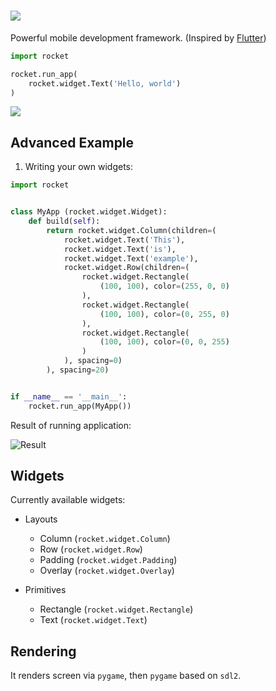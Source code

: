# ![](https://imgur.com/download/cRa9Nhb/)

Powerful mobile development framework. (Inspired by [Flutter](https://flutter.dev/))

```python
import rocket

rocket.run_app(
    rocket.widget.Text('Hello, world')
)
```

![](https://imgur.com/download/n2kudlu/)


## Advanced Example

1. Writing your own widgets:

```python
import rocket


class MyApp (rocket.widget.Widget):
    def build(self):
        return rocket.widget.Column(children=(
            rocket.widget.Text('This'),
            rocket.widget.Text('is'),
            rocket.widget.Text('example'),
            rocket.widget.Row(children=(
                rocket.widget.Rectangle(
                    (100, 100), color=(255, 0, 0)
                ),
                rocket.widget.Rectangle(
                    (100, 100), color=(0, 255, 0)
                ),
                rocket.widget.Rectangle(
                    (100, 100), color=(0, 0, 255)
                )
            ), spacing=0)
        ), spacing=20)


if __name__ == '__main__':
    rocket.run_app(MyApp())
```

Result of running application:

![Result](https://imgur.com/download/yn8PeQt/)

## Widgets

Currently available widgets:

- Layouts
    - Column (`rocket.widget.Column`)
    - Row (`rocket.widget.Row`)
    - Padding (`rocket.widget.Padding`)
    - Overlay (`rocket.widget.Overlay`)
    
- Primitives
    - Rectangle (`rocket.widget.Rectangle`)
    - Text (`rocket.widget.Text`)
    
## Rendering

It renders screen via `pygame`, then `pygame` based on `sdl2`.
